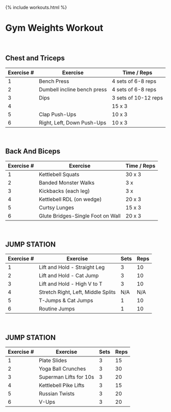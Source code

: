 {% include workouts.html %}

# Gym Weights Workout



<br> 

## Chest and Triceps 

|Exercise # | Exercise | Time / Reps |
|-----------|----------|-------------| 
| 1 | Bench Press | 4 sets of 6-8 reps |
| 2 | Dumbell incline bench press | 4 sets of 6-8 reps |
| 3 | Dips | 3 sets of 10-12 reps |
| 4 |  | 15 x 3 |
| 5 | Clap Push-Ups | 10 x 3 |
| 6 | Right, Left, Down Push-Ups | 10 x 3 |


<br> 

## Back And Biceps

|Exercise # | Exercise | Time / Reps |
|-----------|----------|-------------| 
| 1 | Kettlebell Squats | 30 x 3 |
| 2 | Banded Monster Walks | 3 x |
| 3 | Kickbacks (each leg) | 3 x |
| 4 | Kettlebell RDL (on wedge) | 20 x 3 |
| 5 | Curtsy Lunges | 15 x 3 |
| 6 | Glute Bridges-Single Foot on Wall | 20 x 3 |

<br> 

## JUMP STATION

|Exercise # | Exercise | Sets |  Reps |
|-----------|----------|-------------|------|
| 1 | Lift and Hold - Straight Leg | 3 | 10 |
| 2 | Lift and Hold - Cat Jump | 3 | 10 |
| 3 | Lift and Hold - High V to T | 3 | 10 |
| 4 | Stretch Right, Left, Middle Splits | N/A | N/A |
| 5 | T-Jumps & Cat Jumps | 1 | 10 |
| 6 | Routine Jumps | 1 | 10 |

<br>

## JUMP STATION

|Exercise # | Exercise | Sets |  Reps |
|-----------|----------|-------------|------|
| 1 | Plate Slides | 3 | 15 |
| 2 | Yoga Ball Crunches | 3 | 30 |
| 3 | Superman Lifts for 10s | 3 | 20 |
| 4 | Kettlebell Pike Lifts | 3 | 15 |
| 5 | Russian Twists | 3 | 20 |
| 6 | V-Ups | 3 | 20 |